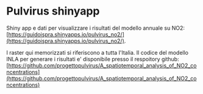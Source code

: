 # Pulvirus shinyapp

Shiny app e dati per visualizzare i risultati del modello annuale su NO2: [https://guidoispra.shinyapps.io/pulvirus_no2/](https://guidoispra.shinyapps.io/pulvirus_no2/).

I raster qui memorizzati si riferiscono a tutta l'Italia. Il codice del modello INLA per generare i risultati e' disponibile presso il respoitory github: [https://github.com/progettopulvirus/A_spatiotemporal_analysis_of_NO2_concentrations](https://github.com/progettopulvirus/A_spatiotemporal_analysis_of_NO2_concentrations)


